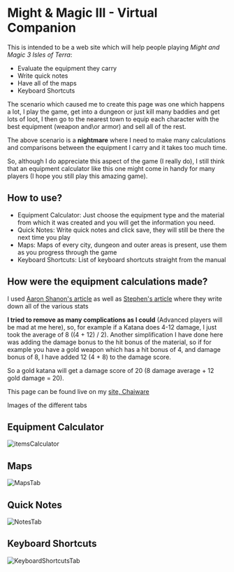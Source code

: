 # Might & Magic III - Virtual Companion
This is intended to be a web site which will help people playing *Might and Magic 3 Isles of Terra*:
- Evaluate the equipment they carry
- Write quick notes
- Have all of the maps
- Keyboard Shortcuts

The scenario which caused me to create this page was one which happens a lot, I play the game, get into a dungeon or just kill many baddies and get lots of loot, I then go to the nearest town to equip each character with the best equipment (weapon and\or armor) and sell all of the rest.

The above scenario is a **nightmare** where I need to make many calculations and comparisons between the equipment I carry and it takes too much time.

So, although I do appreciate this aspect of the game (I really do), I still think that an equipment calculator like this one might come in handy for many players (I hope you still play this amazing game).


## How to use?
- Equipment Calculator: Just choose the equipment type and the material from which it was created and you will get the information you need.
- Quick Notes: Write quick notes and click save, they will still be there the next time you play
- Maps: Maps of every city, dungeon and outer areas is present, use them as you progress through the game
- Keyboard Shortcuts: List of keyboard shortcuts straight from the manual


## How were the equipment calculations made?
I used [Aaron Shanon's article](https://gamefaqs.gamespot.com/snes/588491-might-and-magic-iii-isles-of-terra/faqs/55704) as well as [Stephen's article](https://gamefaqs.gamespot.com/pc/564551-might-and-magic-iii-isles-of-terra/faqs/36599) where they write down all of the various stats

**I tried to remove as many complications as I could** (Advanced players will be mad at me here), so, for example if a Katana does 4-12 damage, I just took the average of 8 ((4 + 12) / 2).
Another simplification I have done here was adding the damage bonus to the hit bonus of the material, so if for example you have a gold weapon which has a hit bonus of 4, and damage bonus of 8, I have added 12 (4 + 8) to the damage score.

So a gold katana will get a damage score of 20 (8 damage average + 12 gold damage = 20).


This page can be found live on my [site, Chaiware](http://chaiware.org/mm3/)

Images of the different tabs
## Equipment Calculator
![itemsCalculator](https://user-images.githubusercontent.com/1760091/154338699-4ff42b85-a7c3-462a-b2c8-40b083e23030.jpg)

## Maps
![MapsTab](https://user-images.githubusercontent.com/1760091/154498096-b7d82cb6-84db-4f43-87b6-75bf129aa710.png)

## Quick Notes
![NotesTab](https://user-images.githubusercontent.com/1760091/154338740-aeb75f01-b3d5-4558-a88e-0bb67d9bc05e.jpg)

## Keyboard Shortcuts
![KeyboardShortcutsTab](https://user-images.githubusercontent.com/1760091/154338826-732a293c-6400-4b9e-a2cd-8f167a1980cb.jpg)
